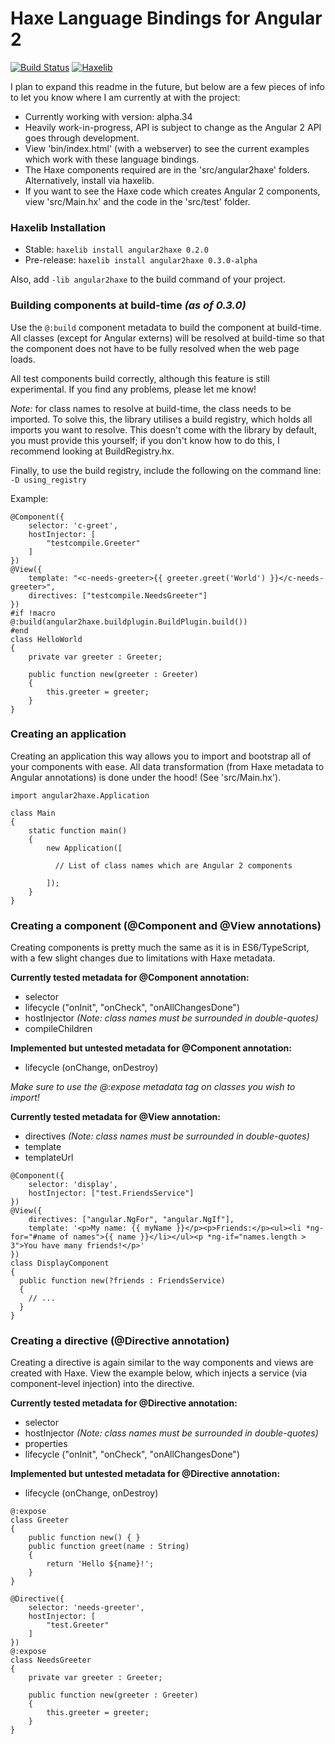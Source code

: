Haxe Language Bindings for Angular 2
===
[![Build Status](https://travis-ci.org/nweedon/angular2haxe.svg?branch=master)](https://travis-ci.org/nweedon/angular2haxe)
[![Haxelib](https://img.shields.io/github/tag/nweedon/angular2haxe.svg?style=flat&label=haxelib)](http://lib.haxe.org/p/angular2haxe/)

I plan to expand this readme in the future, but below are a few pieces of info to let you know where I am currently at with the project:

* Currently working with version: alpha.34
* Heavily work-in-progress, API is subject to change as the Angular 2 API goes through development.
* View 'bin/index.html' (with a webserver) to see the current examples which work with these language bindings.
* The Haxe components required are in the 'src/angular2haxe' folders. Alternatively, install via haxelib.
* If you want to see the Haxe code which creates Angular 2 components, view 'src/Main.hx' and the code in the 'src/test' folder.

### Haxelib Installation
* Stable: ```haxelib install angular2haxe 0.2.0```
* Pre-release: ```haxelib install angular2haxe 0.3.0-alpha```

Also, add ```-lib angular2haxe``` to the build command of your project.

### Building components at build-time *(as of 0.3.0)*
Use the ```@:build``` component metadata to build the component
at build-time. All classes (except for Angular externs) will be resolved
at build-time so that the component does not have to be fully resolved when
the web page loads.

All test components build correctly, although this feature is still experimental.
If you find any problems, please let me know!

*Note:* for class names to resolve at build-time, the class needs to be imported. To
solve this, the library utilises a build registry, which holds all imports you want to
resolve. This doesn't come with the library by default, you must provide this yourself; if
you don't know how to do this, I recommend looking at BuildRegistry.hx.

Finally, to use the build registry, include the following on the command line:
```-D using_registry```

Example:
```
@Component({
	selector: 'c-greet',
	hostInjector: [
		"testcompile.Greeter"
	]
})
@View({
	template: "<c-needs-greeter>{{ greeter.greet('World') }}</c-needs-greeter>",
	directives: ["testcompile.NeedsGreeter"]
})
#if !macro
@:build(angular2haxe.buildplugin.BuildPlugin.build())
#end
class HelloWorld
{
	private var greeter : Greeter;
	
	public function new(greeter : Greeter) 
	{
		this.greeter = greeter;
	}
}
```

### Creating an application
Creating an application this way allows you to import and bootstrap all of your components with ease. All data transformation (from Haxe metadata to Angular annotations) is done under the hood! (See 'src/Main.hx').
```
import angular2haxe.Application

class Main
{
    static function main()
    {
  		new Application([
    		
    	  // List of class names which are Angular 2 components
  			
  		]);
    }
}
```

### Creating a component (@Component and @View annotations)
Creating components is pretty much the same as it is in ES6/TypeScript, with a few slight changes due to limitations with Haxe metadata.

**Currently tested metadata for @Component annotation:**
* selector
* lifecycle ("onInit", "onCheck", "onAllChangesDone")
* hostInjector *(Note: class names must be surrounded in double-quotes)*
* compileChildren

**Implemented but untested metadata for @Component annotation:**
* lifecycle (onChange, onDestroy)

*Make sure to use the @:expose metadata tag on classes you wish to import!*

**Currently tested metadata for @View annotation:**
* directives *(Note: class names must be surrounded in double-quotes)*
* template
* templateUrl

```
@Component({ 
	selector: 'display',
	hostInjector: ["test.FriendsService"]
})
@View({ 
	directives: ["angular.NgFor", "angular.NgIf"],
	template: '<p>My name: {{ myName }}</p><p>Friends:</p><ul><li *ng-for="#name of names">{{ name }}</li></ul><p *ng-if="names.length > 3">You have many friends!</p>'
})
class DisplayComponent
{
  public function new(?friends : FriendsService)
  {
    // ...  
  }
}
```

### Creating a directive (@Directive annotation)
Creating a directive is again similar to the way components and views are created with Haxe. View the example below, which injects a service (via component-level injection) into the directive.

**Currently tested metadata for @Directive annotation:**
* selector
* hostInjector *(Note: class names must be surrounded in double-quotes)*
* properties
* lifecycle ("onInit", "onCheck", "onAllChangesDone")

**Implemented but untested metadata for @Directive annotation:**
* lifecycle (onChange, onDestroy)

```
@:expose
class Greeter
{
	public function new() { }
	public function greet(name : String)
	{
		return 'Hello ${name}!';
	}
}

@Directive({
	selector: 'needs-greeter',
	hostInjector: [
		"test.Greeter"
	]
})
@:expose
class NeedsGreeter
{
	private var greeter : Greeter;
	
	public function new(greeter : Greeter)
	{
		this.greeter = greeter;
	}
}
```
